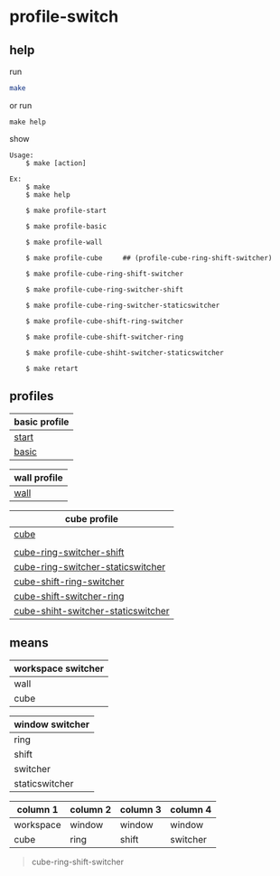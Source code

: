 

# profile-switch


## help

run

``` sh
make
```

or run

```
make help
```

show

```
Usage:
	$ make [action]

Ex:
	$ make
	$ make help

	$ make profile-start

	$ make profile-basic

	$ make profile-wall

	$ make profile-cube		## (profile-cube-ring-shift-switcher)

	$ make profile-cube-ring-shift-switcher

	$ make profile-cube-ring-switcher-shift

	$ make profile-cube-ring-switcher-staticswitcher

	$ make profile-cube-shift-ring-switcher

	$ make profile-cube-shift-switcher-ring

	$ make profile-cube-shiht-switcher-staticswitcher

	$ make retart

```

## profiles

| basic profile |
| --- |
| [start](config/start.ini) |
| [basic](config/basic.ini) |

| wall profile |
| --- |
| [wall](config/wall.ini) |


| cube profile |
| --- |
| [cube](config/cube.ini) |
| [](config/cube-ring-shift-switcher.ini) |
| [cube-ring-switcher-shift](config/cube-ring-switcher-shift.ini) |
| [cube-ring-switcher-staticswitcher](config/cube-ring-switcher-staticswitcher.ini) |
| [cube-shift-ring-switcher](config/cube-shift-ring-switcher.ini) |
| [cube-shift-switcher-ring](config/cube-shift-switcher-ring.ini) |
| [cube-shiht-switcher-staticswitcher](config/cube-shiht-switcher-staticswitcher.ini) |


## means


| workspace switcher |
| --- |
| wall |
| cube |


| window switcher |
| --------------- |
| ring            |
| shift           |
| switcher        |
| staticswitcher  |


| column 1  | column 2 | column 3 | column 4 |
| --------- | -------- | -------- | -------- |
| workspace | window   | window   | window   |
| cube      | ring     | shift    | switcher |

> cube-ring-shift-switcher
